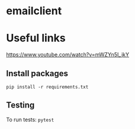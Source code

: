 # emailclient

# Useful links

https://www.youtube.com/watch?v=mWZYn5I_jkY


## Install packages

`pip install -r requirements.txt`

## Testing

To run tests:
`pytest`